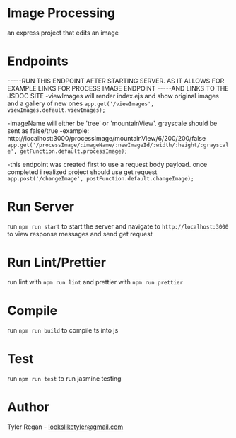 # Image Processing

an express project that edits an image

# Endpoints

-----RUN THIS ENDPOINT AFTER STARTING SERVER. AS IT ALLOWS FOR EXAMPLE LINKS FOR PROCESS IMAGE ENDPOINT
-----AND LINKS TO THE JSDOC SITE
-viewImages will render index.ejs and show original images and a gallery of new ones
`app.get('/viewImages', viewImages.default.viewImages);`

-imageName will either be 'tree' or 'mountainView'. grayscale should be sent as false/true
-example: http://localhost:3000/processImage/mountainView/6/200/200/false
`app.get('/processImage/:imageName/:newImageId/:width/:height/:grayscale', getFunction.default.processImage);`

-this endpoint was created first to use a request body payload. once completed i realized project
should use get request
`app.post('/changeImage', postFunction.default.changeImage);`

# Run Server

run `npm run start` to start the server and navigate to `http://localhost:3000` to view response messages and send get request

# Run Lint/Prettier

run lint with `npm run lint` and prettier with `npm run prettier`

# Compile

run `npm run build` to compile ts into js

# Test

run `npm run test` to run jasmine testing

# Author

Tyler Regan - looksliketyler@gmail.com
